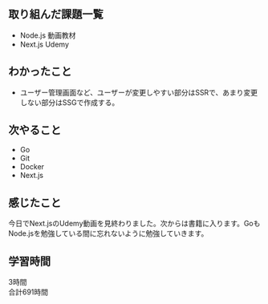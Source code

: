 ## 取り組んだ課題一覧
- Node.js 動画教材
- Next.js Udemy

## わかったこと
- ユーザー管理画面など、ユーザーが変更しやすい部分はSSRで、あまり変更しない部分はSSGで作成する。


## 次やること
- Go
- Git
- Docker
- Next.js

## 感じたこと
今日でNext.jsのUdemy動画を見終わりました。次からは書籍に入ります。GoもNode.jsを勉強している間に忘れないように勉強していきます。


## 学習時間
3時間<br />
合計691時間